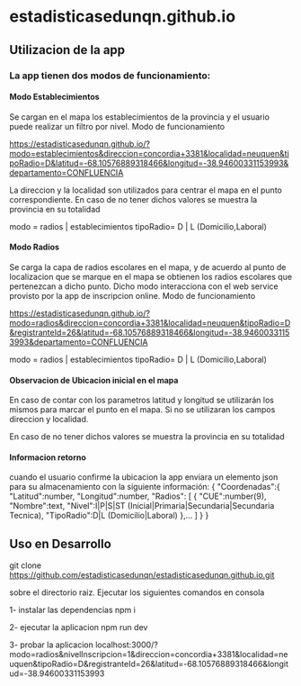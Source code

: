 # estadisticasedunqn.github.io


## Utilizacion de la app 
### La app tienen dos modos de funcionamiento:
#### Modo Establecimientos
Se cargan en el mapa los establecimientos de la provincia y el usuario puede realizar un filtro por nivel. Modo de funcionamiento

https://estadisticasedunqn.github.io/?modo=establecimientos&direccion=concordia+3381&localidad=neuquen&tipoRadio=D&latitud=-68.10576889318466&longitud=-38.94600331153993&departamento=CONFLUENCIA

La direccion y la localidad son utilizados para centrar el mapa en el punto correspondiente. En caso de no tener dichos valores se muestra la provincia en su totalidad

modo = radios | establecimientos
tipoRadio= D | L (Domicilio,Laboral)

#### Modo Radios
Se carga la capa de radios escolares en el mapa, y de acuerdo al punto de localizacion que se marque en el mapa
se obtienen los radios escolares que pertenezcan a dicho punto. Dicho modo interacciona con el web service provisto por 
la app de inscripcion online. Modo de funcionamiento

https://estadisticasedunqn.github.io/?modo=radios&direccion=concordia+3381&localidad=neuquen&tipoRadio=D&registranteId=26&latitud=-68.10576889318466&longitud=-38.94600331153993&departamento=CONFLUENCIA



modo = radios | establecimientos
tipoRadio= D | L (Domicilio,Laboral)

#### Observacion de Ubicacion inicial en el mapa
En caso de contar con los parametros latitud y longitud se utilizarán los mismos para marcar el punto en el mapa. Si no se utilizaran los campos direccion y localidad.

En caso de no tener dichos valores se muestra la provincia en su totalidad



#### Informacion retorno
cuando el usuario confirme la ubicacion la app enviara un elemento json para su almacenamiento con la siguiente información:
    {
        "Coordenadas":{
        "Latitud":number,
        "Longitud":number,
        "Radios": [
            {
            "CUE":number(9),
            "Nombre":text,
            "Nivel":I|P|S|ST (Inicial|Primaria|Secundaria|Secundaria Tecnica),
            "TipoRadio":D|L (Domicilio|Laboral) 
            },...
        ]
        }
    } 



## Uso en Desarrollo
git clone https://github.com/estadisticasedunqn/estadisticasedunqn.github.io.git


sobre el directorio raiz. Ejecutar los siguientes comandos en consola

1- instalar las dependencias
npm i

2- ejecutar la aplicacion
npm run dev

3- probar la aplicacion
localhost:3000/?modo=radios&nivelInscripcion=1&direccion=concordia+3381&localidad=neuquen&tipoRadio=D&registranteId=26&latitud=-68.10576889318466&longitud=-38.94600331153993


